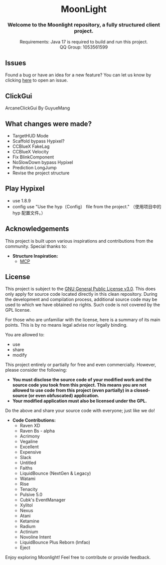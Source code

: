 <div align="center">
<h1>MoonLight</h1>
<h3> Welcome to the Moonlight repository, a fully structured client project.</h3>
Requirements: Java 17 is required to build and run this project.<br>
QQ Group: 1053561599
</div>

## Issues
Found a bug or have an idea for a new feature? You can let us know by clicking [here](https://github.com/Bzdhyp/MoonLight/issues) to open an issue.

## ClickGui
ArcaneClickGui By GuyueMang
## What changes were made?
- TargetHUD Mode
- Scaffold bypass Hypixel?
- CCBlueX FakeLag
- CCBlueX Velocity
- Fix BlinkComponent
- NoSlowDown bypass Hypixel
- Prediction LongJump
- Revise the project structure

## Play Hypixel
- use 1.8.9
- config use "Use the hyp（Config） file from the project." （使用项目中的 hyp 配置文件。）
## Acknowledgements
This project is built upon various inspirations and contributions from the community. Special thanks to:

- **Structure Inspiration:**
  - [MCP](https://github.com/Bzdhyp/MCP-1.8.9)

## License
This project is subject to the [GNU General Public License v3.0](LICENSE). This does only apply for source code located directly in this clean repository. During the development and compilation process, additional source code may be used to which we have obtained no rights. Such code is not covered by the GPL license.

For those who are unfamiliar with the license, here is a summary of its main points. This is by no means legal advise nor legally binding.

You are allowed to:
- use
- share
- modify

This project entirely or partially for free and even commercially. However, please consider the following:

- **You must disclose the source code of your modified work and the source code you took from this project. This means you are not allowed to use code from this project (even partially) in a closed-source (or even obfuscated) application.**
- **Your modified application must also be licensed under the GPL.**

Do the above and share your source code with everyone; just like we do!

- **Code Contributions:**
  - Raven XD
  - Raven Bs - alpha
  - Acrimony
  - Vegaline
  - Excellent
  - Expensive
  - Slack
  - Untitled
  - Faiths
  - LiquidBounce (NextGen & Legacy)
  - Watami
  - Rise
  - Tenacity
  - Pulsive 5.0
  - Cubk's EventManager
  - Xylitol
  - Nexus
  - Atani
  - Ketamine
  - Radium
  - Actinium
  - Novoline Intent
  - LiquidBounce Plus Reborn (lmfao)
  - Eject

Enjoy exploring Moonlight! Feel free to contribute or provide feedback.
